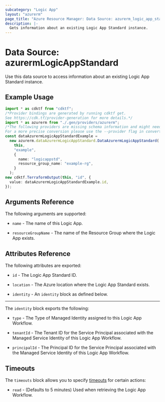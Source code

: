 ```yaml
---
subcategory: "Logic App"
layout: "azurerm"
page_title: "Azure Resource Manager: Data Source: azurerm_logic_app_standard"
description: |-
  Gets information about an existing Logic App Standard instance.
---
```


# Data Source: azurermLogicAppStandard

Use this data source to access information about an existing Logic App Standard instance.

## Example Usage

```typescript
import * as cdktf from "cdktf";
/*Provider bindings are generated by running cdktf get.
See https://cdk.tf/provider-generation for more details.*/
import * as azurerm from "./.gen/providers/azurerm";
/*The following providers are missing schema information and might need manual adjustments to synthesize correctly: azurerm.
For a more precise conversion please use the --provider flag in convert.*/
const dataAzurermLogicAppStandardExample =
  new azurerm.dataAzurermLogicAppStandard.DataAzurermLogicAppStandard(
    this,
    "example",
    {
      name: "logicappstd",
      resource_group_name: "example-rg",
    }
  );
new cdktf.TerraformOutput(this, "id", {
  value: dataAzurermLogicAppStandardExample.id,
});

```

## Arguments Reference

The following arguments are supported:

*   `name` - The name of this Logic App.

*   `resourceGroupName` - The name of the Resource Group where the Logic App exists.

## Attributes Reference

The following attributes are exported:

*   `id` - The Logic App Standard ID.

*   `location` - The Azure location where the Logic App Standard exists.

*   `identity` - An `identity` block as defined below.

***

The `identity` block exports the following:

*   `type` - The Type of Managed Identity assigned to this Logic App Workflow.

*   `tenantId` - The Tenant ID for the Service Principal associated with the Managed Service Identity of this Logic App Workflow.

*   `principalId` - The Principal ID for the Service Principal associated with the Managed Service Identity of this Logic App Workflow.

## Timeouts

The `timeouts` block allows you to specify [timeouts](https://www.terraform.io/language/resources/syntax#operation-timeouts) for certain actions:

* `read` - (Defaults to 5 minutes) Used when retrieving the Logic App Workflow.
